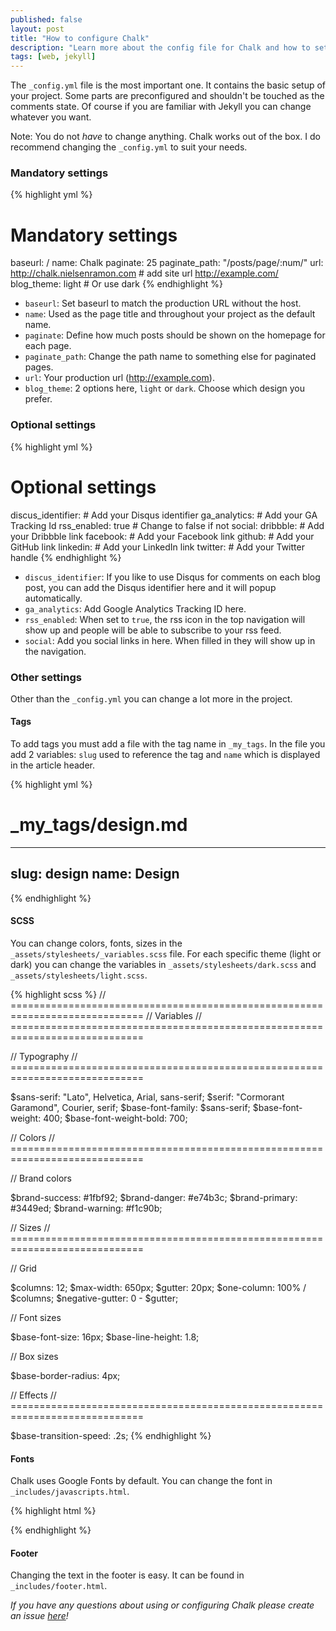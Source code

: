 ```yaml
---
published: false
layout: post
title: "How to configure Chalk"
description: "Learn more about the config file for Chalk and how to set it up properly."
tags: [web, jekyll]
---
```


The `_config.yml` file is the most important one. It contains the basic setup of your project.
Some parts are preconfigured and shouldn't be touched as the comments state.
Of course if you are familiar with Jekyll you can change whatever you want.

Note: You do not _have_ to change anything. Chalk works out of the box. I do recommend changing the `_config.yml` to suit your needs.

### Mandatory settings

{% highlight yml %}
# Mandatory settings

baseurl: /
name: Chalk
paginate: 25
paginate_path: "/posts/page/:num/"
url: http://chalk.nielsenramon.com # add site url http://example.com/
blog_theme: light # Or use dark
{% endhighlight %}

* `baseurl`: Set baseurl to match the production URL without the host.
* `name`: Used as the page title and throughout your project as the default name.
* `paginate`: Define how much posts should be shown on the homepage for each page.
* `paginate_path`: Change the path name to something else for paginated pages.
* `url`: Your production url (http://example.com).
* `blog_theme`: 2 options here, `light` or `dark`. Choose which design you prefer.

### Optional settings

{% highlight yml %}
# Optional settings

discus_identifier: # Add your Disqus identifier
ga_analytics: # Add your GA Tracking Id
rss_enabled: true # Change to false if not
social:
  dribbble: # Add your Dribbble link
  facebook: # Add your Facebook link
  github: # Add your GitHub link
  linkedin: # Add your LinkedIn link
  twitter: # Add your Twitter handle
{% endhighlight %}

* `discus_identifier`: If you like to use Disqus for comments on each blog post, you can add the Disqus identifier here and it will popup automatically.
* `ga_analytics`: Add Google Analytics Tracking ID here.
* `rss_enabled`: When set to `true`, the rss icon in the top navigation will show up and people will be able to subscribe to your rss feed.
* `social`: Add you social links in here. When filled in they will show up in the navigation.

### Other settings

Other than the `_config.yml` you can change a lot more in the project.

#### Tags

To add tags you must add a file with the tag name in `_my_tags`.
In the file you add 2 variables: `slug` used to reference the tag and `name` which is displayed in the article header.

{% highlight yml %}
# _my_tags/design.md
---
slug: design
name: Design
---
{% endhighlight %}

#### SCSS

You can change colors, fonts, sizes in the `_assets/stylesheets/_variables.scss` file.
For each specific theme (light or dark) you can change the variables in `_assets/stylesheets/dark.scss` and `_assets/stylesheets/light.scss`.

{% highlight scss %}
// =============================================================================
// Variables
// =============================================================================

// Typography
// =============================================================================

$sans-serif: "Lato", Helvetica, Arial, sans-serif;
$serif: "Cormorant Garamond", Courier, serif;
$base-font-family: $sans-serif;
$base-font-weight: 400;
$base-font-weight-bold: 700;

// Colors
// =============================================================================

// Brand colors

$brand-success: #1fbf92;
$brand-danger: #e74b3c;
$brand-primary: #3449ed;
$brand-warning: #f1c90b;

// Sizes
// =============================================================================

// Grid

$columns: 12;
$max-width: 650px;
$gutter: 20px;
$one-column: 100% / $columns;
$negative-gutter: 0 - $gutter;

// Font sizes

$base-font-size: 16px;
$base-line-height: 1.8;

// Box sizes

$base-border-radius: 4px;

// Effects
// =============================================================================

$base-transition-speed: .2s;
{% endhighlight %}

#### Fonts

Chalk uses Google Fonts by default. You can change the font in `_includes/javascripts.html`.

{% highlight html %}
<script src="https://ajax.googleapis.com/ajax/libs/webfont/1.6.16/webfont.js"></script>
<script>
  WebFont.load({
    google: {
      families: ['Cormorant Garamond:700', 'Lato:300,400,700']
    }
  });
</script>
{% endhighlight %}

#### Footer

Changing the text in the footer is easy. It can be found in `_includes/footer.html`.

_If you have any questions about using or configuring Chalk please create an issue <a href="" title="here" target="_blank">here</a>!_
